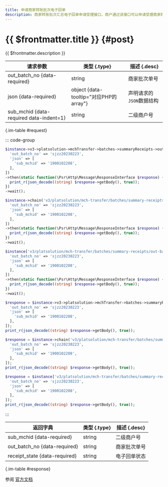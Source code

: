 ```yaml
---
title: 申请商家转账批次电子回单
description: 商家转账批次汇总电子回单申请受理接口，商户通过该接口可以申请受理商家转账批次汇总电子回单。
---
```


# {{ $frontmatter.title }} {#post}

{{ $frontmatter.description }}

| 请求参数 | 类型 {.type} | 描述 {.desc}
| --- | --- | ---
| out_batch_no {data-required} | string | 商家批次单号
| json {data-required} | object {data-tooltip="对应PHP的array"} | 声明请求的`JSON`数据结构
| sub_mchid {data-required data-indent=1} | string | 二级商户号

{.im-table #request}

::: code-group

```php [异步纯链式]
$instance->v3->platsolution->mchTransfer->batches->summaryReceipts->outBatchNo->_out_batch_no_->apply->postAsync([
  'out_batch_no' => 'sjzz20230223',
  'json' => [
    'sub_mchid' => '1900102208',
  ],
])
->then(static function(\Psr\Http\Message\ResponseInterface $response) {
  print_r(json_decode((string) $response->getBody(), true));
})
->wait();
```

```php [异步声明式]
$instance->chain('v3/platsolution/mch-transfer/batches/summary-receipts/out-batch-no/{out_batch_no}/apply')->postAsync([
  'out_batch_no' => 'sjzz20230223',
  'json' => [
    'sub_mchid' => '1900102208',
  ],
])
->then(static function(\Psr\Http\Message\ResponseInterface $response) {
  print_r(json_decode((string) $response->getBody(), true));
})
->wait();
```

```php [异步属性式]
$instance['v3/platsolution/mch-transfer/batches/summary-receipts/out-batch-no/{out_batch_no}/apply']->postAsync([
  'out_batch_no' => 'sjzz20230223',
  'json' => [
    'sub_mchid' => '1900102208',
  ],
])
->then(static function(\Psr\Http\Message\ResponseInterface $response) {
  print_r(json_decode((string) $response->getBody(), true));
})
->wait();
```

```php [同步纯链式]
$response = $instance->v3->platsolution->mchTransfer->batches->summaryReceipts->outBatchNo->_out_batch_no_->apply->post([
  'out_batch_no' => 'sjzz20230223',
  'json' => [
    'sub_mchid' => '1900102208',
  ],
]);
print_r(json_decode((string) $response->getBody(), true));
```

```php [同步声明式]
$response = $instance->chain('v3/platsolution/mch-transfer/batches/summary-receipts/out-batch-no/{out_batch_no}/apply')->post([
  'out_batch_no' => 'sjzz20230223',
  'json' => [
    'sub_mchid' => '1900102208',
  ],
]);
print_r(json_decode((string) $response->getBody(), true));
```

```php [同步属性式]
$response = $instance['v3/platsolution/mch-transfer/batches/summary-receipts/out-batch-no/{out_batch_no}/apply']->post([
  'out_batch_no' => 'sjzz20230223',
  'json' => [
    'sub_mchid' => '1900102208',
  ],
]);
print_r(json_decode((string) $response->getBody(), true));
```

:::

| 返回字典 | 类型 {.type} | 描述 {.desc}
| --- | --- | ---
| sub_mchid {data-required} | string | 二级商户号
| out_batch_no {data-required} | string | 商家批次单号
| receipt_state {data-required} | string | 电子回单状态

{.im-table #response}

参阅 [官方文档](https://pay.weixin.qq.com/docs/partner/apis/platsolution-mch-transfer/receipts/receipts-apply-by-batch-out-no.html)

